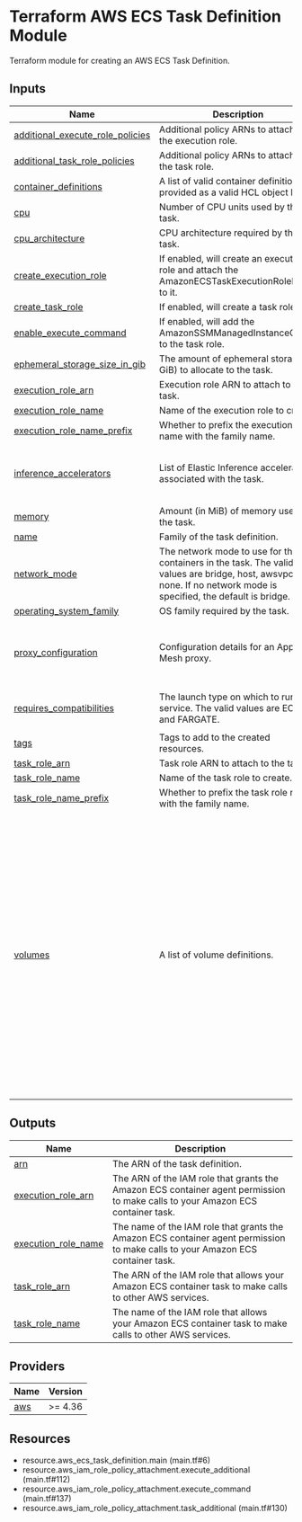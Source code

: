 <!-- BEGIN_TF_DOCS -->




# Terraform AWS ECS Task Definition Module

Terraform module for creating an AWS ECS Task Definition.

## Inputs

| Name | Description | Type | Default | Required |
|------|-------------|------|---------|:--------:|
| <a name="input_additional_execute_role_policies"></a> [additional\_execute\_role\_policies](#input\_additional\_execute\_role\_policies) | Additional policy ARNs to attach to the execution role. | `list(string)` | `[]` | no |
| <a name="input_additional_task_role_policies"></a> [additional\_task\_role\_policies](#input\_additional\_task\_role\_policies) | Additional policy ARNs to attach to the task role. | `list(string)` | `[]` | no |
| <a name="input_container_definitions"></a> [container\_definitions](#input\_container\_definitions) | A list of valid container definitions provided as a valid HCL object list. | `any` | n/a | yes |
| <a name="input_cpu"></a> [cpu](#input\_cpu) | Number of CPU units used by the task. | `number` | `1024` | no |
| <a name="input_cpu_architecture"></a> [cpu\_architecture](#input\_cpu\_architecture) | CPU architecture required by the task. | `string` | `"X86_64"` | no |
| <a name="input_create_execution_role"></a> [create\_execution\_role](#input\_create\_execution\_role) | If enabled, will create an execution role and attach the AmazonECSTaskExecutionRolePolicy to it. | `bool` | `true` | no |
| <a name="input_create_task_role"></a> [create\_task\_role](#input\_create\_task\_role) | If enabled, will create a task role. | `bool` | `true` | no |
| <a name="input_enable_execute_command"></a> [enable\_execute\_command](#input\_enable\_execute\_command) | If enabled, will add the AmazonSSMManagedInstanceCore to the task role. | `bool` | `true` | no |
| <a name="input_ephemeral_storage_size_in_gib"></a> [ephemeral\_storage\_size\_in\_gib](#input\_ephemeral\_storage\_size\_in\_gib) | The amount of ephemeral storage (in GiB) to allocate to the task. | `number` | `20` | no |
| <a name="input_execution_role_arn"></a> [execution\_role\_arn](#input\_execution\_role\_arn) | Execution role ARN to attach to the task. | `string` | `null` | no |
| <a name="input_execution_role_name"></a> [execution\_role\_name](#input\_execution\_role\_name) | Name of the execution role to create. | `string` | `null` | no |
| <a name="input_execution_role_name_prefix"></a> [execution\_role\_name\_prefix](#input\_execution\_role\_name\_prefix) | Whether to prefix the execution role name with the family name. | `bool` | `false` | no |
| <a name="input_inference_accelerators"></a> [inference\_accelerators](#input\_inference\_accelerators) | List of Elastic Inference accelerators associated with the task. | <pre>list(object({<br>    name = string<br>    type = string<br>  }))</pre> | `[]` | no |
| <a name="input_memory"></a> [memory](#input\_memory) | Amount (in MiB) of memory used by the task. | `number` | `2048` | no |
| <a name="input_name"></a> [name](#input\_name) | Family of the task definition. | `string` | n/a | yes |
| <a name="input_network_mode"></a> [network\_mode](#input\_network\_mode) | The network mode to use for the containers in the task. The valid values are bridge, host, awsvpc, and none. If no network mode is specified, the default is bridge. | `string` | `"awsvpc"` | no |
| <a name="input_operating_system_family"></a> [operating\_system\_family](#input\_operating\_system\_family) | OS family required by the task. | `string` | `"LINUX"` | no |
| <a name="input_proxy_configuration"></a> [proxy\_configuration](#input\_proxy\_configuration) | Configuration details for an App Mesh proxy. | <pre>object({<br>    container_name = string<br>    properties     = map(any)<br>    type           = optional(string, "APPMESH")<br>  })</pre> | `null` | no |
| <a name="input_requires_compatibilities"></a> [requires\_compatibilities](#input\_requires\_compatibilities) | The launch type on which to run your service. The valid values are EC2 and FARGATE. | `list(string)` | <pre>[<br>  "FARGATE"<br>]</pre> | no |
| <a name="input_tags"></a> [tags](#input\_tags) | Tags to add to the created resources. | `map(any)` | `{}` | no |
| <a name="input_task_role_arn"></a> [task\_role\_arn](#input\_task\_role\_arn) | Task role ARN to attach to the task. | `string` | `null` | no |
| <a name="input_task_role_name"></a> [task\_role\_name](#input\_task\_role\_name) | Name of the task role to create. | `string` | `null` | no |
| <a name="input_task_role_name_prefix"></a> [task\_role\_name\_prefix](#input\_task\_role\_name\_prefix) | Whether to prefix the task role name with the family name. | `bool` | `false` | no |
| <a name="input_volumes"></a> [volumes](#input\_volumes) | A list of volume definitions. | <pre>list(object({<br>    name      = string<br>    host_path = string<br><br>    docker_volume_configuration = optional(object({<br>      autoprovision = bool<br>      driver        = string<br>      driver_opts   = map(any)<br>      labels        = map(any)<br>      scope         = string<br>    }))<br><br>    efs_volume_configuration = optional(object({<br>      file_system_id          = string<br>      root_directory          = optional(string)<br>      transit_encryption      = optional(string)<br>      transit_encryption_port = optional(number)<br><br>      authorization_config = optional(object({<br>        access_point_id = string<br>        iam             = optional(string)<br>      }))<br>    }))<br>  }))</pre> | `[]` | no |

## Outputs

| Name | Description |
|------|-------------|
| <a name="output_arn"></a> [arn](#output\_arn) | The ARN of the task definition. |
| <a name="output_execution_role_arn"></a> [execution\_role\_arn](#output\_execution\_role\_arn) | The ARN of the IAM role that grants the Amazon ECS container agent permission to make calls to your Amazon ECS container task. |
| <a name="output_execution_role_name"></a> [execution\_role\_name](#output\_execution\_role\_name) | The name of the IAM role that grants the Amazon ECS container agent permission to make calls to your Amazon ECS container task. |
| <a name="output_task_role_arn"></a> [task\_role\_arn](#output\_task\_role\_arn) | The ARN of the IAM role that allows your Amazon ECS container task to make calls to other AWS services. |
| <a name="output_task_role_name"></a> [task\_role\_name](#output\_task\_role\_name) | The name of the IAM role that allows your Amazon ECS container task to make calls to other AWS services. |

## Providers

| Name | Version |
|------|---------|
| <a name="provider_aws"></a> [aws](#provider\_aws) | >= 4.36 |

## Resources

- resource.aws_ecs_task_definition.main (main.tf#6)
- resource.aws_iam_role_policy_attachment.execute_additional (main.tf#112)
- resource.aws_iam_role_policy_attachment.execute_command (main.tf#137)
- resource.aws_iam_role_policy_attachment.task_additional (main.tf#130)
<!-- END_TF_DOCS -->
